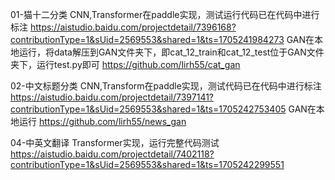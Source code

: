 01-猫十二分类
CNN,Transformer在paddle实现，测试运行代码已在代码中进行标注
https://aistudio.baidu.com/projectdetail/7396168?contributionType=1&sUid=2569553&shared=1&ts=1705241984273
GAN在本地运行，将data解压到GAN文件夹下，即cat_12_train和cat_12_test位于GAN文件夹下，运行test.py即可
https://github.com/lirh55/cat_gan

02-中文标题分类
CNN,Transform在paddle实现，测试代码已在代码中进行标注
https://aistudio.baidu.com/projectdetail/7397141?contributionType=1&sUid=2569553&shared=1&ts=1705242753405
GAN在本地运行
https://github.com/lirh55/news_gan

04-中英文翻译
Transformer实现，运行完整代码测试
https://aistudio.baidu.com/projectdetail/7402118?contributionType=1&sUid=2569553&shared=1&ts=1705242299551

